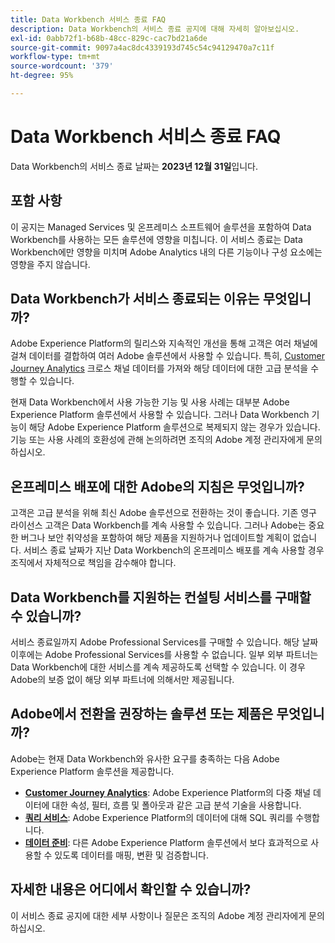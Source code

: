 ```yaml
---
title: Data Workbench 서비스 종료 FAQ
description: Data Workbench의 서비스 종료 공지에 대해 자세히 알아보십시오.
exl-id: 0abb72f1-b68b-48cc-829c-cac7bd21a6de
source-git-commit: 9097a4ac8dc4339193d745c54c94129470a7c11f
workflow-type: tm+mt
source-wordcount: '379'
ht-degree: 95%

---
```


# Data Workbench 서비스 종료 FAQ

Data Workbench의 서비스 종료 날짜는 **2023년 12월 31일**&#x200B;입니다.

## 포함 사항

이 공지는 Managed Services 및 온프레미스 소프트웨어 솔루션을 포함하여 Data Workbench를 사용하는 모든 솔루션에 영향을 미칩니다. 이 서비스 종료는 Data Workbench에만 영향을 미치며 Adobe Analytics 내의 다른 기능이나 구성 요소에는 영향을 주지 않습니다.

## Data Workbench가 서비스 종료되는 이유는 무엇입니까?

Adobe Experience Platform의 릴리스와 지속적인 개선을 통해 고객은 여러 채널에 걸쳐 데이터를 결합하여 여러 Adobe 솔루션에서 사용할 수 있습니다. 특히, [Customer Journey Analytics](https://experienceleague.adobe.com/docs/analytics-platform/using/cja-landing.html?lang=ko) 크로스 채널 데이터를 가져와 해당 데이터에 대한 고급 분석을 수행할 수 있습니다.

현재 Data Workbench에서 사용 가능한 기능 및 사용 사례는 대부분 Adobe Experience Platform 솔루션에서 사용할 수 있습니다. 그러나 Data Workbench 기능이 해당 Adobe Experience Platform 솔루션으로 복제되지 않는 경우가 있습니다. 기능 또는 사용 사례의 호환성에 관해 논의하려면 조직의 Adobe 계정 관리자에게 문의하십시오.

## 온프레미스 배포에 대한 Adobe의 지침은 무엇입니까?

고객은 고급 분석을 위해 최신 Adobe 솔루션으로 전환하는 것이 좋습니다. 기존 영구 라이선스 고객은 Data Workbench를 계속 사용할 수 있습니다. 그러나 Adobe는 중요한 버그나 보안 취약성을 포함하여 해당 제품을 지원하거나 업데이트할 계획이 없습니다. 서비스 종료 날짜가 지난 Data Workbench의 온프레미스 배포를 계속 사용할 경우 조직에서 자체적으로 책임을 감수해야 합니다.

## Data Workbench를 지원하는 컨설팅 서비스를 구매할 수 있습니까?

서비스 종료일까지 Adobe Professional Services를 구매할 수 있습니다. 해당 날짜 이후에는 Adobe Professional Services를 사용할 수 없습니다. 일부 외부 파트너는 Data Workbench에 대한 서비스를 계속 제공하도록 선택할 수 있습니다. 이 경우 Adobe의 보증 없이 해당 외부 파트너에 의해서만 제공됩니다.

## Adobe에서 전환을 권장하는 솔루션 또는 제품은 무엇입니까?

Adobe는 현재 Data Workbench와 유사한 요구를 충족하는 다음 Adobe Experience Platform 솔루션을 제공합니다.

* [**Customer Journey Analytics**](https://experienceleague.adobe.com/docs/analytics-platform/using/cja-landing.html?lang=ko): Adobe Experience Platform의 다중 채널 데이터에 대한 속성, 필터, 흐름 및 폴아웃과 같은 고급 분석 기술을 사용합니다.
* [**쿼리 서비스**](https://experienceleague.adobe.com/docs/experience-platform/query/home.html?lang=ko-KR): Adobe Experience Platform의 데이터에 대해 SQL 쿼리를 수행합니다.
* [**데이터 준비**](https://experienceleague.adobe.com/docs/experience-platform/data-prep/home.html?lang=ko-KR): 다른 Adobe Experience Platform 솔루션에서 보다 효과적으로 사용할 수 있도록 데이터를 매핑, 변환 및 검증합니다.

## 자세한 내용은 어디에서 확인할 수 있습니까?

이 서비스 종료 공지에 대한 세부 사항이나 질문은 조직의 Adobe 계정 관리자에게 문의하십시오.
